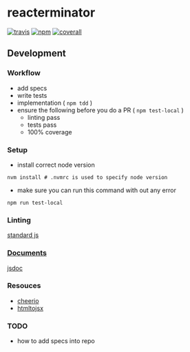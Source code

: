 # reacterminator
[![travis][travis-image]][travis-url]
[![npm][npm-image]][npm-url]
[![coverall][coverall-image]][coverall-url]

[travis-image]:   https://img.shields.io/travis/poetic/reacterminator.svg?branch=master
[travis-url]:     https://travis-ci.org/poetic/reacterminator
[npm-image]:      https://img.shields.io/npm/v/reacterminator.svg
[npm-url]:        https://npmjs.org/package/reacterminator
[coverall-image]: https://img.shields.io/coveralls/poetic/reacterminator.svg
[coverall-url]:   https://coveralls.io/github/poetic/reacterminator

## Development

### Workflow
- add specs
- write tests
- implementation ( `npm tdd` )
- ensure the following before you do a PR ( `npm test-local` )
  - linting pass
  - tests pass
  - 100% coverage

### Setup
- install correct node version
```shell
nvm install # .nvmrc is used to specify node version
```
- make sure you can run this command with out any error
```
npm run test-local
```

### Linting
[standard js](https://github.com/feross/standard)

### [Documents](http://poetic.github.io/reacterminator/doc)
[jsdoc](https://github.com/jsdoc3/jsdoc)

### Resouces
- [cheerio](https://github.com/cheeriojs/cheerio)
- [htmltojsx](https://github.com/reactjs/react-magic/blob/master/README-htmltojsx.md)

### TODO
- how to add specs into repo

